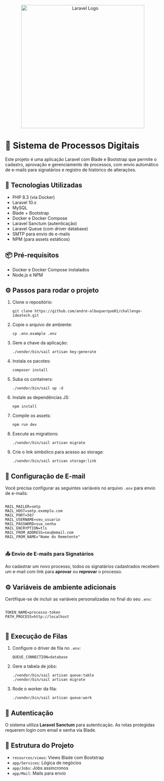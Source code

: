 <p align="center"><a href="https://laravel.com" target="_blank"><img src="https://raw.githubusercontent.com/laravel/art/master/logo-lockup/5%20SVG/2%20CMYK/1%20Full%20Color/laravel-logolockup-cmyk-red.svg" width="400" alt="Laravel Logo"></a></p>

  <h1>📄 Sistema de Processos Digitais</h1>

  <p>Este projeto é uma aplicação Laravel com Blade e Bootstrap que permite o cadastro, aprovação e gerenciamento de processos, com envio automático de e-mails para signatários e registro de histórico de alterações.</p>

  <h2>🚀 Tecnologias Utilizadas</h2>
  <ul>
    <li>PHP 8.3 (via Docker)</li>
    <li>Laravel 10.x</li>
    <li>MySQL</li>
    <li>Blade + Bootstrap</li>
    <li>Docker e Docker Compose</li>
    <li>Laravel Sanctum (autenticação)</li>
    <li>Laravel Queue (com driver database)</li>
    <li>SMTP para envio de e-mails</li>
    <li>NPM (para assets estáticos)</li>
  </ul>

  <h2>📦 Pré-requisitos</h2>
  <ul>
    <li>Docker e Docker Compose instalados</li>
    <li>Node.js e NPM</li>
  </ul>

  <h2>⚙️ Passos para rodar o projeto</h2>
  <ol>
    <li>Clone o repositório:
      <pre><code>git clone https://github.com/andre-albuquerque01/challenge-ideatech.git</code></pre>
    </li>
    <li>Copie o arquivo de ambiente:
      <pre><code>cp .env.example .env</code></pre>
    </li>
    <li>Gere a chave da aplicação:
      <pre><code>./vendor/bin/sail artisan key:generate</code></pre>
    </li>
    <li>Instala os pacotes:
      <pre><code>composer install</code></pre>
    </li>
    <li>Suba os containers:
      <pre><code>./vendor/bin/sail up -d</code></pre>
    </li>
    <li>Instale as dependências JS:
      <pre><code>npm install</code></pre>
    </li>
    <li>Compile os assets:
      <pre><code>npm run dev</code></pre>
    </li>
    <li>Execute as migrations:
      <pre><code>./vendor/bin/sail artisan migrate</code></pre>
    </li>
    <li>Crie o link simbólico para acesso ao storage:
      <pre><code>./vendor/bin/sail artisan storage:link</code></pre>
    </li>
  </ol>

  <h2>📧 Configuração de E-mail</h2>
  <p>Você precisa configurar as seguintes variáveis no arquivo <code>.env</code> para envio de e-mails:</p>
  <pre><code>
MAIL_MAILER=smtp
MAIL_HOST=smtp.exemplo.com
MAIL_PORT=587
MAIL_USERNAME=seu_usuario
MAIL_PASSWORD=sua_senha
MAIL_ENCRYPTION=tls
MAIL_FROM_ADDRESS=seu@email.com
MAIL_FROM_NAME="Nome do Remetente"
  </code></pre>

  <h3>📤 Envio de E-mails para Signatários</h3>
  <p>Ao cadastrar um novo processo, todos os signatários cadastrados recebem um e-mail com link para <strong>aprovar</strong> ou <strong>reprovar</strong> o processo.</p>

  <h2>⚙️ Variáveis de ambiente adicionais</h2>
  <p>Certifique-se de incluir as variáveis personalizadas no final do seu <code>.env</code>:</p>
  <pre><code>
TOKEN_NAME=processo-token
PATH_PROCESS=http://localhost
  </code></pre>

  <h2>📨 Execução de Filas</h2>
  <ol>
    <li>Configure o driver de fila no <code>.env</code>:
      <pre><code>QUEUE_CONNECTION=database</code></pre>
    </li>
    <li>Gere a tabela de jobs:
      <pre><code>./vendor/bin/sail artisan queue:table
./vendor/bin/sail artisan migrate</code></pre>
    </li>
    <li>Rode o worker da fila:
      <pre><code>./vendor/bin/sail artisan queue:work</code></pre>
    </li>
  </ol>

  <h2>🔐 Autenticação</h2>
  <p>O sistema utiliza <strong>Laravel Sanctum</strong> para autenticação. As rotas protegidas requerem login com email e senha via Blade.</p>

  <h2>📁 Estrutura do Projeto</h2>
  <ul>
    <li><code>resources/views</code>: Views Blade com Bootstrap</li>
    <li><code>app/Services</code>: Lógica de negócios</li>
    <li><code>app/Jobs</code>: Jobs assíncronos</li>
    <li><code>app/Mail</code>: Mails para envio</li>
  </ul>
